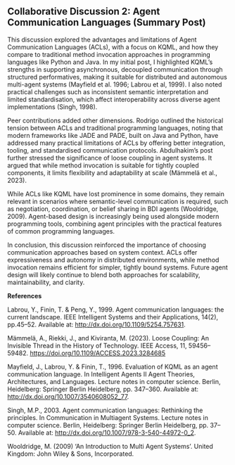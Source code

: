 ## Collaborative Discussion 2: Agent Communication Languages (Summary Post)  


This discussion explored the advantages and limitations of Agent Communication Languages (ACLs), with a focus on KQML, and how they compare to traditional method invocation approaches in programming languages like Python and Java. In my initial post, I highlighted KQML’s strengths in supporting asynchronous, decoupled communication through structured performatives, making it suitable for distributed and autonomous multi-agent systems (Mayfield et al. 1996; Labrou et al, 1999). I also noted practical challenges such as inconsistent semantic interpretation and limited standardisation, which affect interoperability across diverse agent implementations (Singh, 1998).

Peer contributions added other dimensions. Rodrigo outlined the historical tension between ACLs and traditional programming languages, noting that modern frameworks like JADE and PADE, built on Java and Python, have addressed many practical limitations of ACLs by offering better integration, tooling, and standardised communication protocols. Abdulhakim’s post further stressed the significance of loose coupling in agent systems. It argued that while method invocation is suitable for tightly coupled components, it limits flexibility and adaptability at scale (Mämmelä et al., 2023).

While ACLs like KQML have lost prominence in some domains, they remain relevant in scenarios where semantic-level communication is required, such as negotiation, coordination, or belief sharing in BDI agents (Wooldridge, 2009). Agent-based design is increasingly being used alongside modern programming tools, combining agent principles with the practical features of common programming languages.

In conclusion, this discussion reinforced the importance of choosing communication approaches based on system context. ACLs offer expressiveness and autonomy in distributed environments, while method invocation remains efficient for simpler, tightly bound systems. Future agent design will likely continue to blend both approaches for scalability, maintainability, and clarity.


**References**

Labrou, Y., Finin, T. & Peng, Y., 1999. Agent communication languages: the current landscape. IEEE Intelligent Systems and their Applications, 14(2), pp.45–52. Available at: http://dx.doi.org/10.1109/5254.757631.

Mämmelä, A., Riekki, J., and Kiviranta, M. (2023). Loose Coupling: An Invisible Thread in the History of Technology. IEEE Access, 11, 59456–59482. https://doi.org/10.1109/ACCESS.2023.3284685

Mayfield, J., Labrou, Y. & Finin, T., 1996. Evaluation of KQML as an agent communication language. In Intelligent Agents II Agent Theories, Architectures, and Languages. Lecture notes in computer science. Berlin, Heidelberg: Springer Berlin Heidelberg, pp. 347–360. Available at: http://dx.doi.org/10.1007/3540608052_77.

Singh, M.P., 2003. Agent communication languages: Rethinking the principles. In Communication in Multiagent Systems. Lecture notes in computer science. Berlin, Heidelberg: Springer Berlin Heidelberg, pp. 37–50. Available at: http://dx.doi.org/10.1007/978-3-540-44972-0_2.

Wooldridge, M. (2009) ‘An Introduction to Multi Agent Systems’. United Kingdom: John Wiley & Sons, Incorporated.
